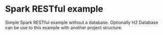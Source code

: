 # Spark RESTful example

Simple Spark RESTful example without a database. Optionally H2 Database can be use to this example with another project structure.
